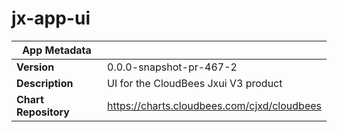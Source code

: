 # jx-app-ui

|App Metadata||
|---|---|
| **Version** | 0.0.0-snapshot-pr-467-2 |
| **Description** | UI for the CloudBees Jxui V3 product |
| **Chart Repository** | https://charts.cloudbees.com/cjxd/cloudbees |
